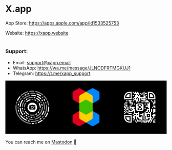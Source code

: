 # X.app

App Store: https://apps.apple.com/app/id1533525753

Website: https://xapp.website

#

### Support:
- Email: support@xapp.email
- WhatsApp: https://wa.me/message/JLNODFRTMGKUJ1
- Telegram: https://t.me/xapp_support

[![X.app](https://github.com/xapp/.github/blob/main/profile/banner.png)](https://xapp.website)

You can reach me on <a rel="me" href="https://mastodon.social/@xapp">Mastodon</a> 🐘
